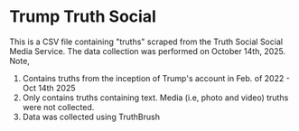 # Trump Truth Social
This is a CSV file containing "truths" scraped from the Truth Social Social Media Service. The data collection was performed on October 14th, 2025. Note, 
1) Contains truths from the inception of Trump's account in Feb. of 2022 - Oct 14th 2025
2) Only contains truths containing text. Media (i.e, photo and video) truths were not collected.
3) Data was collected using TruthBrush 
